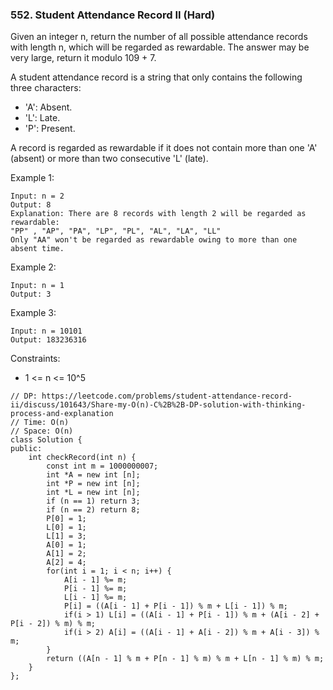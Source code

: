 ### 552. Student Attendance Record II (Hard)

Given an integer n, return the number of all possible attendance records with length n, which will be regarded as rewardable. The answer may be very large, return it modulo 109 + 7.

A student attendance record is a string that only contains the following three characters:

- 'A': Absent.
- 'L': Late.
- 'P': Present.

A record is regarded as rewardable if it does not contain more than one 'A' (absent) or more than two consecutive 'L' (late).

Example 1:

```
Input: n = 2
Output: 8
Explanation: There are 8 records with length 2 will be regarded as rewardable:
"PP" , "AP", "PA", "LP", "PL", "AL", "LA", "LL"
Only "AA" won't be regarded as rewardable owing to more than one absent time.
```

Example 2:

```
Input: n = 1
Output: 3
```

Example 3:

```
Input: n = 10101
Output: 183236316
``` 

Constraints:

- 1 <= n <= 10^5

```
// DP: https://leetcode.com/problems/student-attendance-record-ii/discuss/101643/Share-my-O(n)-C%2B%2B-DP-solution-with-thinking-process-and-explanation
// Time: O(n)
// Space: O(n)
class Solution {
public:
    int checkRecord(int n) {
        const int m = 1000000007;
        int *A = new int [n];
        int *P = new int [n];
        int *L = new int [n];
        if (n == 1) return 3;
        if (n == 2) return 8;
        P[0] = 1;
        L[0] = 1;
        L[1] = 3;
        A[0] = 1;
        A[1] = 2;
        A[2] = 4;
        for(int i = 1; i < n; i++) {
            A[i - 1] %= m;
            P[i - 1] %= m;
            L[i - 1] %= m;
            P[i] = ((A[i - 1] + P[i - 1]) % m + L[i - 1]) % m;
            if(i > 1) L[i] = ((A[i - 1] + P[i - 1]) % m + (A[i - 2] + P[i - 2]) % m) % m;
            if(i > 2) A[i] = ((A[i - 1] + A[i - 2]) % m + A[i - 3]) % m;
        }
        return ((A[n - 1] % m + P[n - 1] % m) % m + L[n - 1] % m) % m;
    }
};
```

